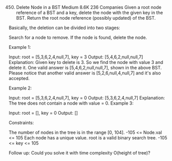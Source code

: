 450. Delete Node in a BST
Medium
8.6K
236
Companies
Given a root node reference of a BST and a key, delete the node with the given key in the BST. Return the root node reference (possibly updated) of the BST.

Basically, the deletion can be divided into two stages:

Search for a node to remove.
If the node is found, delete the node.
 

Example 1:


Input: root = [5,3,6,2,4,null,7], key = 3
Output: [5,4,6,2,null,null,7]
Explanation: Given key to delete is 3. So we find the node with value 3 and delete it.
One valid answer is [5,4,6,2,null,null,7], shown in the above BST.
Please notice that another valid answer is [5,2,6,null,4,null,7] and it's also accepted.

Example 2:

Input: root = [5,3,6,2,4,null,7], key = 0
Output: [5,3,6,2,4,null,7]
Explanation: The tree does not contain a node with value = 0.
Example 3:

Input: root = [], key = 0
Output: []
 

Constraints:

The number of nodes in the tree is in the range [0, 104].
-105 <= Node.val <= 105
Each node has a unique value.
root is a valid binary search tree.
-105 <= key <= 105
 

Follow up: Could you solve it with time complexity O(height of tree)?